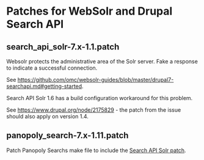 # Patches for WebSolr and Drupal Search API

## search_api_solr-7.x-1.1.patch

Websolr protects the administrative area of the Solr server. Fake a
response to indicate a successful connection.

See https://github.com/omc/websolr-guides/blob/master/drupal7-searchapi.md#getting-started.

Search API Solr 1.6 has a build configuration workaround for this problem.

See https://www.drupal.org/node/2175829 - the patch from the issue should also apply on version 1.4.

## panopoly_search-7.x-1.11.patch

Patch Panopoly Searchs make file to include the
[Search API Solr patch](#search_api_solr-7x-11patch).
